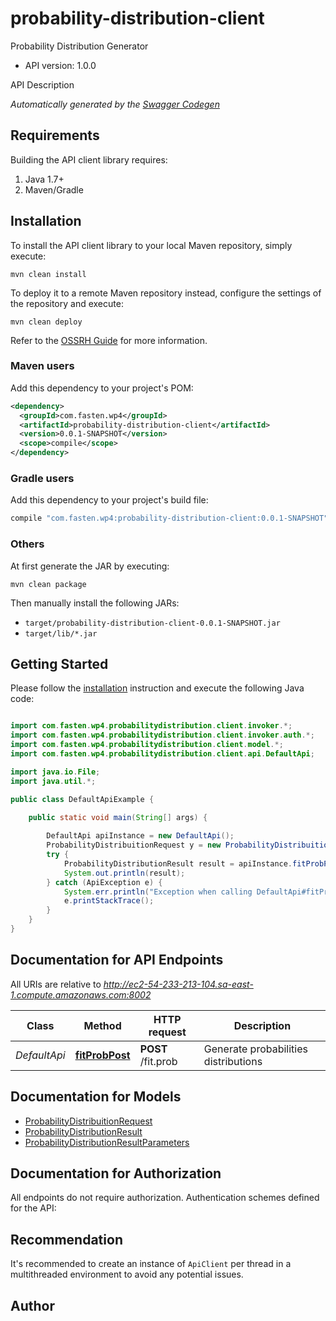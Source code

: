 # probability-distribution-client

Probability Distribution Generator
- API version: 1.0.0

API Description


*Automatically generated by the [Swagger Codegen](https://github.com/swagger-api/swagger-codegen)*


## Requirements

Building the API client library requires:
1. Java 1.7+
2. Maven/Gradle

## Installation

To install the API client library to your local Maven repository, simply execute:

```shell
mvn clean install
```

To deploy it to a remote Maven repository instead, configure the settings of the repository and execute:

```shell
mvn clean deploy
```

Refer to the [OSSRH Guide](http://central.sonatype.org/pages/ossrh-guide.html) for more information.

### Maven users

Add this dependency to your project's POM:

```xml
<dependency>
  <groupId>com.fasten.wp4</groupId>
  <artifactId>probability-distribution-client</artifactId>
  <version>0.0.1-SNAPSHOT</version>
  <scope>compile</scope>
</dependency>
```

### Gradle users

Add this dependency to your project's build file:

```groovy
compile "com.fasten.wp4:probability-distribution-client:0.0.1-SNAPSHOT"
```

### Others

At first generate the JAR by executing:

```shell
mvn clean package
```

Then manually install the following JARs:

* `target/probability-distribution-client-0.0.1-SNAPSHOT.jar`
* `target/lib/*.jar`

## Getting Started

Please follow the [installation](#installation) instruction and execute the following Java code:

```java

import com.fasten.wp4.probabilitydistribution.client.invoker.*;
import com.fasten.wp4.probabilitydistribution.client.invoker.auth.*;
import com.fasten.wp4.probabilitydistribution.client.model.*;
import com.fasten.wp4.probabilitydistribution.client.api.DefaultApi;

import java.io.File;
import java.util.*;

public class DefaultApiExample {

    public static void main(String[] args) {
        
        DefaultApi apiInstance = new DefaultApi();
        ProbabilityDistribuitionRequest y = new ProbabilityDistribuitionRequest(); // ProbabilityDistribuitionRequest | Dataset
        try {
            ProbabilityDistributionResult result = apiInstance.fitProbPost(y);
            System.out.println(result);
        } catch (ApiException e) {
            System.err.println("Exception when calling DefaultApi#fitProbPost");
            e.printStackTrace();
        }
    }
}

```

## Documentation for API Endpoints

All URIs are relative to *http://ec2-54-233-213-104.sa-east-1.compute.amazonaws.com:8002*

Class | Method | HTTP request | Description
------------ | ------------- | ------------- | -------------
*DefaultApi* | [**fitProbPost**](docs/DefaultApi.md#fitProbPost) | **POST** /fit.prob |  Generate probabilities distributions


## Documentation for Models

 - [ProbabilityDistribuitionRequest](docs/ProbabilityDistribuitionRequest.md)
 - [ProbabilityDistributionResult](docs/ProbabilityDistributionResult.md)
 - [ProbabilityDistributionResultParameters](docs/ProbabilityDistributionResultParameters.md)


## Documentation for Authorization

All endpoints do not require authorization.
Authentication schemes defined for the API:

## Recommendation

It's recommended to create an instance of `ApiClient` per thread in a multithreaded environment to avoid any potential issues.

## Author




